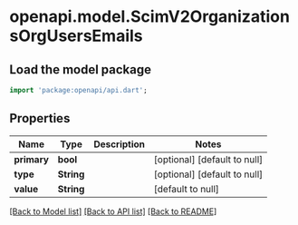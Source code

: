# openapi.model.ScimV2OrganizationsOrgUsersEmails

## Load the model package
```dart
import 'package:openapi/api.dart';
```

## Properties
Name | Type | Description | Notes
------------ | ------------- | ------------- | -------------
**primary** | **bool** |  | [optional] [default to null]
**type** | **String** |  | [optional] [default to null]
**value** | **String** |  | [default to null]

[[Back to Model list]](../README.md#documentation-for-models) [[Back to API list]](../README.md#documentation-for-api-endpoints) [[Back to README]](../README.md)


